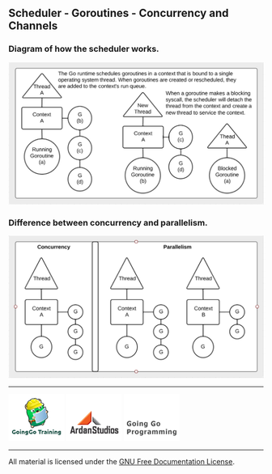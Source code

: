 ## Scheduler - Goroutines - Concurrency and Channels

### Diagram of how the scheduler works.

![GoingGo Training](scheduler.png)

### Difference between concurrency and parallelism.

![GoingGo Training](parallel.png)

___
[![GoingGo Training](../../../00-slides/images/ggt_logo.png)](http://www.goinggotraining.net)
[![Ardan Studios](../../../00-slides/images/ardan_logo.png)](http://www.ardanstudios.com)
[![GoingGo Blog](../../../00-slides/images/ggb_logo.png)](http://www.goinggo.net)
___
All material is licensed under the [GNU Free Documentation License](https://github.com/ArdanStudios/gotraining/blob/master/LICENSE).